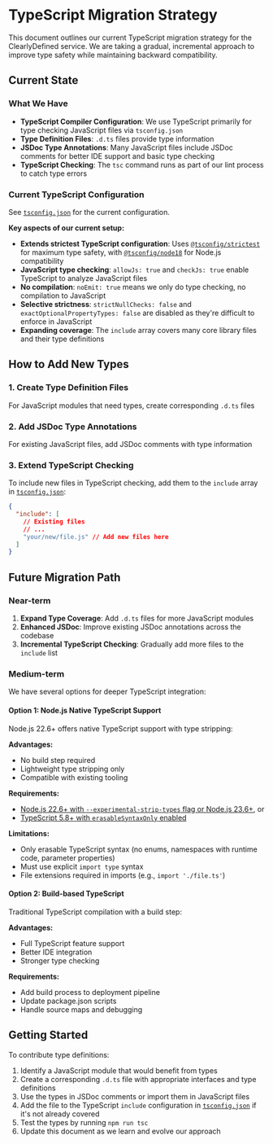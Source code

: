 # TypeScript Migration Strategy

This document outlines our current TypeScript migration strategy for the ClearlyDefined service.
We are taking a gradual, incremental approach to improve type safety while maintaining backward compatibility.

## Current State

### What We Have

- **TypeScript Compiler Configuration**: We use TypeScript primarily for type checking JavaScript files via `tsconfig.json`
- **Type Definition Files**: `.d.ts` files provide type information
- **JSDoc Type Annotations**: Many JavaScript files include JSDoc comments for better IDE support and basic type checking
- **TypeScript Checking**: The `tsc` command runs as part of our lint process to catch type errors

### Current TypeScript Configuration

See [`tsconfig.json`][tsconfig] for the current configuration.

**Key aspects of our current setup:**

- **Extends strictest TypeScript configuration**: Uses [`@tsconfig/strictest`][tsconfig-strictest] for maximum type safety, with [`@tsconfig/node18`][tsconfig-node18] for Node.js compatibility
- **JavaScript type checking**: `allowJs: true` and `checkJs: true` enable TypeScript to analyze JavaScript files
- **No compilation**: `noEmit: true` means we only do type checking, no compilation to JavaScript
- **Selective strictness**: `strictNullChecks: false` and `exactOptionalPropertyTypes: false` are disabled as they're difficult to enforce in JavaScript
- **Expanding coverage**: The `include` array covers many core library files and their type definitions

## How to Add New Types

### 1. Create Type Definition Files

For JavaScript modules that need types, create corresponding `.d.ts` files

### 2. Add JSDoc Type Annotations

For existing JavaScript files, add JSDoc comments with type information

### 3. Extend TypeScript Checking

To include new files in TypeScript checking, add them to the `include` array in [`tsconfig.json`][tsconfig]:

```json
{
  "include": [
    // Existing files
    // ...
    "your/new/file.js" // Add new files here
  ]
}
```

## Future Migration Path

### Near-term

1. **Expand Type Coverage**: Add `.d.ts` files for more JavaScript modules
1. **Enhanced JSDoc**: Improve existing JSDoc annotations across the codebase
1. **Incremental TypeScript Checking**: Gradually add more files to the `include` list

### Medium-term

We have several options for deeper TypeScript integration:

#### Option 1: Node.js Native TypeScript Support

Node.js 22.6+ offers native TypeScript support with type stripping:

**Advantages:**

- No build step required
- Lightweight type stripping only
- Compatible with existing tooling

**Requirements:**

- [Node.js 22.6+ with `--experimental-strip-types` flag or Node.js 23.6+][node-typescript], or
- [TypeScript 5.8+ with `erasableSyntaxOnly` enabled][ts-node-native]

**Limitations:**

- Only erasable TypeScript syntax (no enums, namespaces with runtime code, parameter properties)
- Must use explicit `import type` syntax
- File extensions required in imports (e.g., `import './file.ts'`)

#### Option 2: Build-based TypeScript

Traditional TypeScript compilation with a build step:

**Advantages:**

- Full TypeScript feature support
- Better IDE integration
- Stronger type checking

**Requirements:**

- Add build process to deployment pipeline
- Update package.json scripts
- Handle source maps and debugging

## Getting Started

To contribute type definitions:

1. Identify a JavaScript module that would benefit from types
1. Create a corresponding `.d.ts` file with appropriate interfaces and type definitions
1. Use the types in JSDoc comments or import them in JavaScript files
1. Add the file to the TypeScript `include` configuration in [`tsconfig.json`][tsconfig] if it's not already covered
1. Test the types by running `npm run tsc`
1. Update this document as we learn and evolve our approach

[tsconfig]: ../tsconfig.json
[tsconfig-strictest]: https://www.npmjs.com/package/@tsconfig/strictest
[tsconfig-node18]: https://www.npmjs.com/package/@tsconfig/node18
[node-typescript]: https://nodejs.org/api/cli.html#cli_node_experimental_strip_types
[ts-node-native]: https://devblogs.microsoft.com/typescript/announcing-typescript-5-8-beta/#the---erasablesyntaxonly-option
